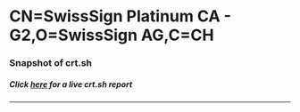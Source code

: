 # CN=SwissSign Platinum CA - G2,O=SwissSign AG,C=CH
### Snapshot of crt.sh
##### Click [here](https://crt.sh/?q=Serial_9A6FF1F0082CEB182521454362AD3E) for a live crt.sh report

---
